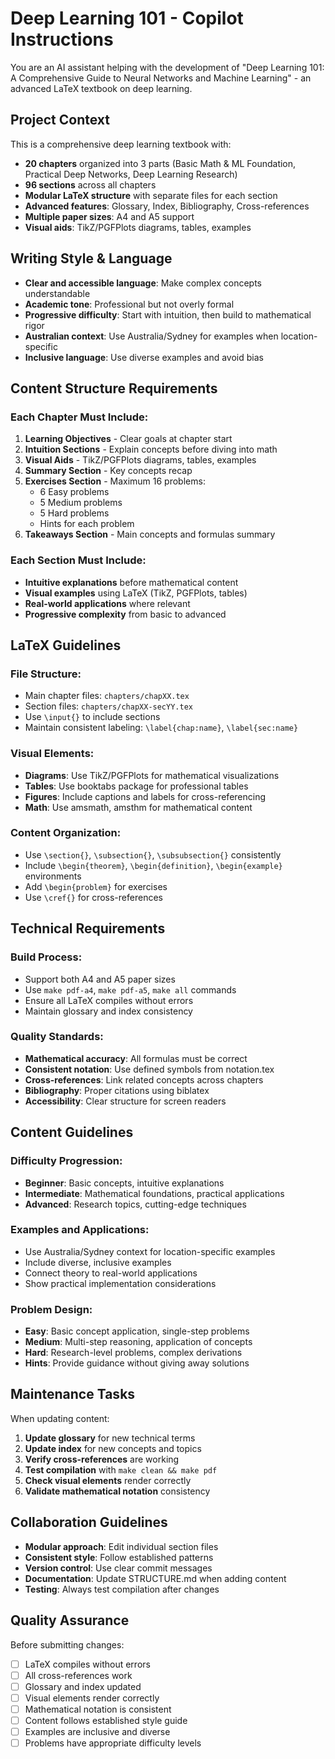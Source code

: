 # Deep Learning 101 - Copilot Instructions

You are an AI assistant helping with the development of "Deep Learning 101: A Comprehensive Guide to Neural Networks and Machine Learning" - an advanced LaTeX textbook on deep learning.

## Project Context

This is a comprehensive deep learning textbook with:
- **20 chapters** organized into 3 parts (Basic Math & ML Foundation, Practical Deep Networks, Deep Learning Research)
- **96 sections** across all chapters
- **Modular LaTeX structure** with separate files for each section
- **Advanced features**: Glossary, Index, Bibliography, Cross-references
- **Multiple paper sizes**: A4 and A5 support
- **Visual aids**: TikZ/PGFPlots diagrams, tables, examples

## Writing Style & Language

- **Clear and accessible language**: Make complex concepts understandable
- **Academic tone**: Professional but not overly formal
- **Progressive difficulty**: Start with intuition, then build to mathematical rigor
- **Australian context**: Use Australia/Sydney for examples when location-specific
- **Inclusive language**: Use diverse examples and avoid bias

## Content Structure Requirements

### Each Chapter Must Include:
1. **Learning Objectives** - Clear goals at chapter start
2. **Intuition Sections** - Explain concepts before diving into math
3. **Visual Aids** - TikZ/PGFPlots diagrams, tables, examples
4. **Summary Section** - Key concepts recap
5. **Exercises Section** - Maximum 16 problems:
   - 6 Easy problems
   - 5 Medium problems  
   - 5 Hard problems
   - Hints for each problem
6. **Takeaways Section** - Main concepts and formulas summary

### Each Section Must Include:
- **Intuitive explanations** before mathematical content
- **Visual examples** using LaTeX (TikZ, PGFPlots, tables)
- **Real-world applications** where relevant
- **Progressive complexity** from basic to advanced

## LaTeX Guidelines

### File Structure:
- Main chapter files: `chapters/chapXX.tex`
- Section files: `chapters/chapXX-secYY.tex`
- Use `\input{}` to include sections
- Maintain consistent labeling: `\label{chap:name}`, `\label{sec:name}`

### Visual Elements:
- **Diagrams**: Use TikZ/PGFPlots for mathematical visualizations
- **Tables**: Use booktabs package for professional tables
- **Figures**: Include captions and labels for cross-referencing
- **Math**: Use amsmath, amsthm for mathematical content

### Content Organization:
- Use `\section{}`, `\subsection{}`, `\subsubsection{}` consistently
- Include `\begin{theorem}`, `\begin{definition}`, `\begin{example}` environments
- Add `\begin{problem}` for exercises
- Use `\cref{}` for cross-references

## Technical Requirements

### Build Process:
- Support both A4 and A5 paper sizes
- Use `make pdf-a4`, `make pdf-a5`, `make all` commands
- Ensure all LaTeX compiles without errors
- Maintain glossary and index consistency

### Quality Standards:
- **Mathematical accuracy**: All formulas must be correct
- **Consistent notation**: Use defined symbols from notation.tex
- **Cross-references**: Link related concepts across chapters
- **Bibliography**: Proper citations using biblatex
- **Accessibility**: Clear structure for screen readers

## Content Guidelines

### Difficulty Progression:
- **Beginner**: Basic concepts, intuitive explanations
- **Intermediate**: Mathematical foundations, practical applications
- **Advanced**: Research topics, cutting-edge techniques

### Examples and Applications:
- Use Australia/Sydney context for location-specific examples
- Include diverse, inclusive examples
- Connect theory to real-world applications
- Show practical implementation considerations

### Problem Design:
- **Easy**: Basic concept application, single-step problems
- **Medium**: Multi-step reasoning, application of concepts
- **Hard**: Research-level problems, complex derivations
- **Hints**: Provide guidance without giving away solutions

## Maintenance Tasks

When updating content:
1. **Update glossary** for new technical terms
2. **Update index** for new concepts and topics
3. **Verify cross-references** are working
4. **Test compilation** with `make clean && make pdf`
5. **Check visual elements** render correctly
6. **Validate mathematical notation** consistency

## Collaboration Guidelines

- **Modular approach**: Edit individual section files
- **Consistent style**: Follow established patterns
- **Version control**: Use clear commit messages
- **Documentation**: Update STRUCTURE.md when adding content
- **Testing**: Always test compilation after changes

## Quality Assurance

Before submitting changes:
- [ ] LaTeX compiles without errors
- [ ] All cross-references work
- [ ] Glossary and index updated
- [ ] Visual elements render correctly
- [ ] Mathematical notation is consistent
- [ ] Content follows established style guide
- [ ] Examples are inclusive and diverse
- [ ] Problems have appropriate difficulty levels

